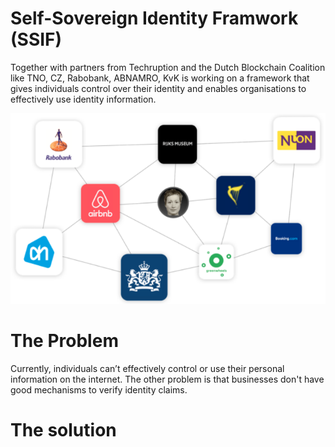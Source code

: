 # Self-Sovereign Identity Framwork (SSIF)

Together with partners from Techruption and the Dutch Blockchain Coalition like TNO, CZ, Rabobank, ABNAMRO, KvK is working on a framework that gives individuals control over their identity and enables organisations to effectively use identity information.  

![](_media/id-1.png)

# The Problem

Currently, individuals can’t effectively control or use their personal information on the internet. The other problem is that businesses don't have good mechanisms to verify identity claims.

# The solution

